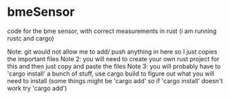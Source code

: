 # bmeSensor
code for the bme sensor, with correct measurements in rust (i am running rustc and cargo)

Note: git would not allow me to add/ push anything in here so I just copies the important files 
Note 2: you will need to create your own rust project for this and then just copy and paste the files 
Note 3: you will probably have to 'cargo install' a bunch of stuff, use cargo build to figure out what you will need to install (some things might be 'cargo add' so if 'cargo install' doesn't work try 'cargo add')
